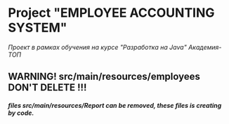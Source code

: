 # Project "EMPLOYEE ACCOUNTING SYSTEM"
*Проект  в рамках обучения на курсе "Разработка на Java" Академия-ТОП*
## WARNING!  src/main/resources/employees  DON'T DELETE !!!
##### *files  src/main/resources/Report  can be removed, these files is creating by code.*

